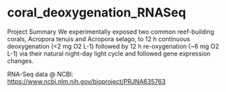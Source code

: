 # coral_deoxygenation_RNASeq

Project Summary
We experimentally exposed two common reef-building corals, Acropora tenuis and Acropora selago, to 12 h continuous deoxygenation (<2 mg O2 L-1) followed by 12 h re-oxygenation (~6 mg O2 L-1) via their natural night-day light cycle and followed gene expression changes.

RNA-Seq data @ NCBI: https://www.ncbi.nlm.nih.gov/bioproject/PRJNA635763
